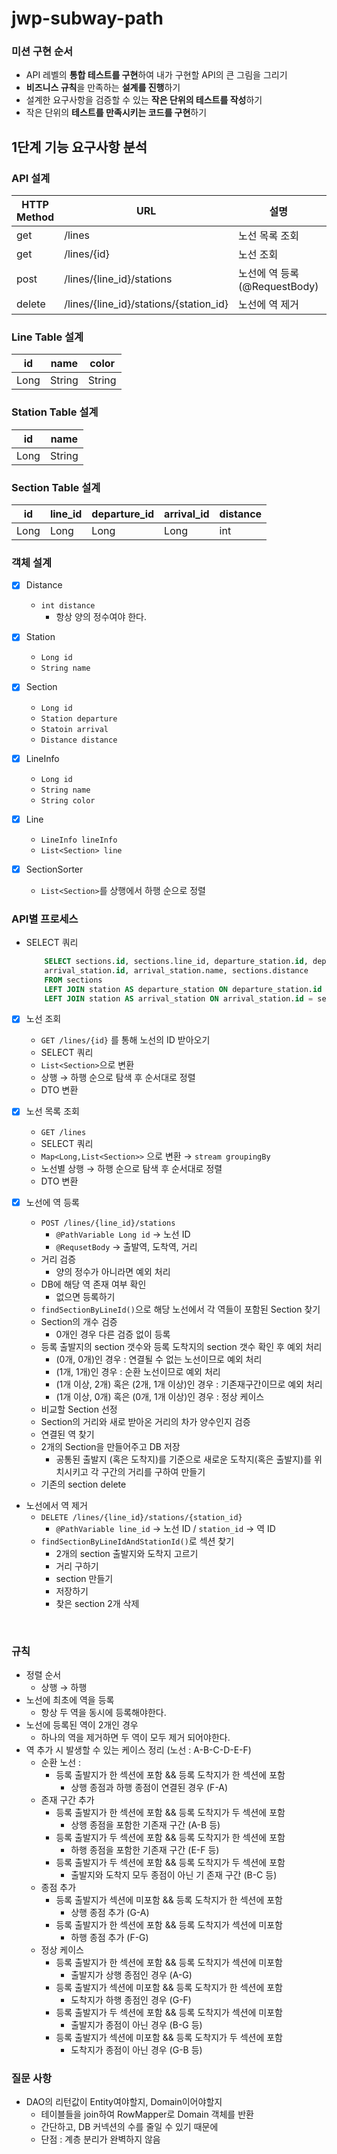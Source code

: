 # jwp-subway-path

### 미션 구현 순서

- API 레벨의 **통합 테스트를 구현**하여 내가 구현할 API의 큰 그림을 그리기
- **비즈니스 규칙**을 만족하는 **설계를 진행**하기
- 설계한 요구사항을 검증할 수 있는 **작은 단위의 테스트를 작성**하기
- 작은 단위의 **테스트를 만족시키는 코드를 구현**하기

## 1단계 기능 요구사항 분석

### API 설계

| HTTP Method | URL                                    | 설명                      | HTTP Status |
|-------------|----------------------------------------|-------------------------|-------------|
| get         | /lines                                 | 노선 목록 조회                | 200         |
| get         | /lines/{id}                            | 노선 조회                   | 200         |
| post        | /lines/{line_id}/stations              | 노선에 역 등록 (@RequestBody) | 200         |
| delete      | /lines/{line_id}/stations/{station_id} | 노선에 역 제거                | 204         |

### Line Table 설계

| id   | name   | color  |
|------|--------|--------|
| Long | String | String |

### Station Table 설계

| id   | name   |
|------|--------|
| Long | String |

### Section Table 설계

| id   | line_id | departure_id | arrival_id | distance |
|------|---------|--------------|------------|----------|
| Long | Long    | Long         | Long       | int      |

### 객체 설계

- [x] Distance
    - `int distance`
        - 항상 양의 정수여야 한다.

- [x] Station
    - `Long id`
    - `String name`

- [x] Section
    - `Long id`
    - `Station departure`
    - `Statoin arrival`
    - `Distance distance`

- [x] LineInfo
    - `Long id`
    - `String name`
    - `String color`

- [x] Line
    - `LineInfo lineInfo`
    - `List<Section> line`

- [x] SectionSorter
    - `List<Section>`를 상행에서 하행 순으로 정렬

### API별 프로세스

- SELECT 쿼리
  ```SQL
      SELECT sections.id, sections.line_id, departure_station.id, departure_station.name,
      arrival_station.id, arrival_station.name, sections.distance
      FROM sections
      LEFT JOIN station AS departure_station ON departure_station.id = section.departure_id
      LEFT JOIN station AS arrival_station ON arrival_station.id = section.arrival_id
  ```

- [x] 노선 조회
    - `GET /lines/{id}` 를 통해 노선의 ID 받아오기
    - SELECT 쿼리
    - `List<Section>`으로 변환
    - 상행 → 하행 순으로 탐색 후 순서대로 정렬
    - DTO 변환

- [x] 노선 목록 조회
    - `GET /lines`
    - SELECT 쿼리
    - `Map<Long,List<Section>>` 으로 변환 → `stream groupingBy`
    - 노선별 상행 → 하행 순으로 탐색 후 순서대로 정렬
    - DTO 변환

- [x] 노선에 역 등록
    - `POST /lines/{line_id}/stations`
        - `@PathVariable Long id` → 노선 ID
        - `@RequsetBody` → 출발역, 도착역, 거리
    - 거리 검증
        - 양의 정수가 아니라면 예외 처리
    - DB에 해당 역 존재 여부 확인
      - 없으면 등록하기
    - `findSectionByLineId()`으로 해당 노선에서 각 역들이 포함된 Section 찾기
    - Section의 개수 검증
        - 0개인 경우 다른 검증 없이 등록
    - 등록 출발지의 section 갯수와 등록 도착지의 section 갯수 확인 후 예외 처리
        - (0개, 0개)인 경우 : 연결될 수 없는 노선이므로 예외 처리
        - (1개, 1개)인 경우 : 순환 노선이므로 예외 처리
        - (1개 이상, 2개) 혹은 (2개, 1개 이상)인 경우 : 기존재구간이므로 예외 처리
        - (1개 이상, 0개) 혹은 (0개, 1개 이상)인 경우 : 정상 케이스
    - 비교할 Section 선정
    - Section의 거리와 새로 받아온 거리의 차가 양수인지 검증
    - 연결된 역 찾기
    - 2개의 Section을 만들어주고 DB 저장
        - 공통된 출발지 (혹은 도착지)를 기준으로 새로운 도착지(혹은 출발지)를 위치시키고
          각 구간의 거리를 구하여 만들기
    - 기존의 section delete

- 노선에서 역 제거
    - `DELETE /lines/{line_id}/stations/{station_id}`
        - `@PathVariable line_id` → 노선 ID / `station_id` → 역 ID
    - `findSectionByLineIdAndStationId()`로 섹션 찾기
        - 2개의 section 출발지와 도착지 고르기
        - 거리 구하기
        - section 만들기
        - 저장하기
        - 찾은 section 2개 삭제

<br>

### 규칙

- 정렬 순서 
  - 상행 → 하행
- 노선에 최초에 역을 등록
  - 항상 두 역을 동시에 등록해야한다.
- 노선에 등록된 역이 2개인 경우
  - 하나의 역을 제거하면 두 역이 모두 제거 되어야한다.
- 역 추가 시 발생할 수 있는 케이스 정리 (노선 : A-B-C-D-E-F)
    - 순환 노선 :
        - 등록 출발지가 한 섹션에 포함 && 등록 도착지가 한 섹션에 포함
            - 상행 종점과 하행 종점이 연결된 경우 (F-A)
    - 존재 구간 추가
        - 등록 출발지가 한 섹션에 포함 && 등록 도착지가 두 섹션에 포함
            - 상행 종점을 포함한 기존재 구간 (A-B 등)
        - 등록 출발지가 두 섹션에 포함 && 등록 도착지가 한 섹션에 포함
            - 하행 종점을 포함한 기존재 구간 (E-F 등)
        - 등록 출발지가 두 섹션에 포함 && 등록 도착지가 두 섹션에 포함
            - 출발지와 도착지 모두 종점이 아닌 기 존재 구간 (B-C 등)
    - 종점 추가
        - 등록 출발지가 섹션에 미포함 && 등록 도착지가 한 섹션에 포함
            - 상행 종점 추가 (G-A)
        - 등록 출발지가 한 섹션에 포함 && 등록 도착지가 섹션에 미포함
            - 하행 종점 추가 (F-G)
    - 정상 케이스
        - 등록 출발지가 한 섹션에 포함 && 등록 도착지가 섹션에 미포함
            - 출발지가 상행 종점인 경우 (A-G)
        - 등록 출발지가 섹션에 미포함 && 등록 도착지가 한 섹션에 포함
            - 도착지가 하행 종점인 경우 (G-F)
        - 등록 출발지가 두 섹션에 포함 && 등록 도착지가 섹션에 미포함
            - 출발지가 종점이 아닌 경우 (B-G 등)
        - 등록 출발지가 섹션에 미포함 && 등록 도착지가 두 섹션에 포함
            - 도착지가 종점이 아닌 경우 (G-B 등)

### 질문 사항

- DAO의 리턴값이 Entity여야할지, Domain이어야할지
    - 테이블들을 join하여 RowMapper로 Domain 객체를 반환
    - 간단하고, DB 커넥션의 수를 줄일 수 있기 때문에
    - 단점 : 계층 분리가 완벽하지 않음
